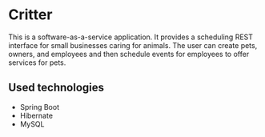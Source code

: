 # CritterThis is a software-as-a-service application. It provides a scheduling REST interface for small businesses caring for animals. The user can create pets, owners, and employees and then schedule events for employees to offer services for pets. ## Used technologies* Spring Boot* Hibernate* MySQL